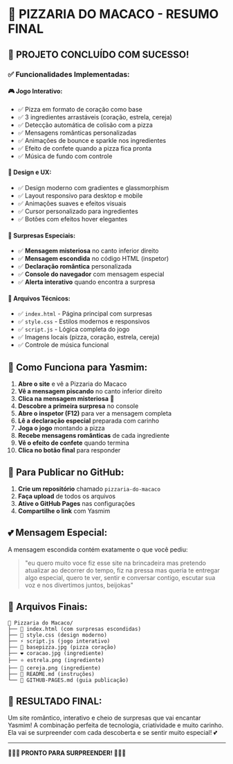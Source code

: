 # 🍕 PIZZARIA DO MACACO - RESUMO FINAL

## 🎉 **PROJETO CONCLUÍDO COM SUCESSO!**

### ✅ **Funcionalidades Implementadas:**

#### 🎮 **Jogo Interativo:**
- ✅ Pizza em formato de coração como base
- ✅ 3 ingredientes arrastáveis (coração, estrela, cereja)
- ✅ Detecção automática de colisão com a pizza
- ✅ Mensagens românticas personalizadas
- ✅ Animações de bounce e sparkle nos ingredientes
- ✅ Efeito de confete quando a pizza fica pronta
- ✅ Música de fundo com controle

#### 🎨 **Design e UX:**
- ✅ Design moderno com gradientes e glassmorphism
- ✅ Layout responsivo para desktop e mobile
- ✅ Animações suaves e efeitos visuais
- ✅ Cursor personalizado para ingredientes
- ✅ Botões com efeitos hover elegantes

#### 🎁 **Surpresas Especiais:**
- ✅ **Mensagem misteriosa** no canto inferior direito
- ✅ **Mensagem escondida** no código HTML (inspetor)
- ✅ **Declaração romântica** personalizada
- ✅ **Console do navegador** com mensagem especial
- ✅ **Alerta interativo** quando encontra a surpresa

#### 🔧 **Arquivos Técnicos:**
- ✅ `index.html` - Página principal com surpresas
- ✅ `style.css` - Estilos modernos e responsivos
- ✅ `script.js` - Lógica completa do jogo
- ✅ Imagens locais (pizza, coração, estrela, cereja)
- ✅ Controle de música funcional

## 🎯 **Como Funciona para Yasmim:**

1. **Abre o site** e vê a Pizzaria do Macaco
2. **Vê a mensagem piscando** no canto inferior direito
3. **Clica na mensagem misteriosa** 👀
4. **Descobre a primeira surpresa** no console
5. **Abre o inspetor (F12)** para ver a mensagem completa
6. **Lê a declaração especial** preparada com carinho
7. **Joga o jogo** montando a pizza
8. **Recebe mensagens românticas** de cada ingrediente
9. **Vê o efeito de confete** quando termina
10. **Clica no botão final** para responder

## 🚀 **Para Publicar no GitHub:**

1. **Crie um repositório** chamado `pizzaria-do-macaco`
2. **Faça upload** de todos os arquivos
3. **Ative o GitHub Pages** nas configurações
4. **Compartilhe o link** com Yasmim

## 💕 **Mensagem Especial:**

A mensagem escondida contém exatamente o que você pediu:
> "eu quero muito voce fiz esse site na brincadeira mas pretendo atualizar ao decorrer do tempo, fiz na pressa mas queria te entregar algo especial, quero te ver, sentir e conversar contigo, escutar sua voz e nos divertimos juntos, beijokas"

## 📁 **Arquivos Finais:**

```
🍕 Pizzaria do Macaco/
├── 🍕 index.html (com surpresas escondidas)
├── 🎨 style.css (design moderno)
├── ⚡ script.js (jogo interativo)
├── 🍕 basepizza.jpg (pizza coração)
├── ❤️ coracao.jpg (ingrediente)
├── ⭐ estrela.png (ingrediente)
├── 🍒 cereja.png (ingrediente)
├── 📖 README.md (instruções)
└── 🚀 GITHUB-PAGES.md (guia publicação)
```

## 🎊 **RESULTADO FINAL:**

Um site romântico, interativo e cheio de surpresas que vai encantar Yasmim! A combinação perfeita de tecnologia, criatividade e muito carinho. Ela vai se surpreender com cada descoberta e se sentir muito especial! 💕

---

**🍕🍕🍕 PRONTO PARA SURPREENDER! 🍕🍕🍕**
